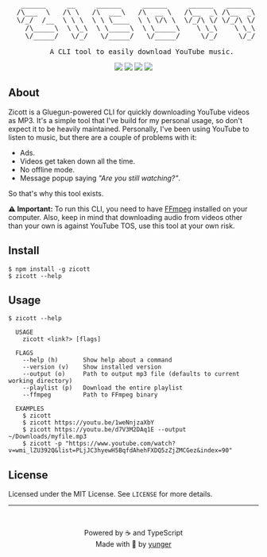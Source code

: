 <pre align="center">
   ______     __     ______     ______     ______   ______  
  /\___  \   /\ \   /\  ___\   /\  __ \   /\__  _\ /\__  _\ 
  \/_/  /__  \ \ \  \ \ \____  \ \ \/\ \  \/_/\ \/ \/_/\ \/ 
    /\_____\  \ \_\  \ \_____\  \ \_____\    \ \_\    \ \_\ 
    \/_____/   \/_/   \/_____/   \/_____/     \/_/     \/_/ 
    
    A CLI tool to easily download YouTube music.
</pre>

<p align="center">
  <img src="https://img.shields.io/github/last-commit/yunger7/zicott?colorA=4c566a&colorB=5E81AC&label=Latest%20commit&logo=github&logoColor=ECEFF4&style=flat-square" />
  <img src="https://img.shields.io/github/languages/code-size/yunger7/zicott?colorA=4c566a&colorB=5E81AC&label=Code%20size&logo=github&logoColor=ECEFF4&style=flat-square" />
  <img src="https://img.shields.io/github/languages/top/yunger7/zicott?colorA=4c566a&colorB=5E81AC&label=TypeScript&logo=typescript&logoColor=ECEFF4&style=flat-square" />
  <img src="https://img.shields.io/github/license/yunger7/zicott?colorA=4c566a&colorB=5E81AC&label=License&logo=github&logoColor=ECEFF4&style=flat-square" />
</p>

## About
Zicott is a Gluegun-powered CLI for quickly downloading YouTube videos as MP3. It's a simple tool that I've build for my personal usage, so don't expect it to be heavily maintained. Personally, I've been using YouTube to listen to music, but there are a couple of problems with it:
- Ads.
- Videos get taken down all the time.
- No offline mode.
- Message popup saying *"Are you still watching?"*.

So that's why this tool exists.

**⚠ Important:** To run this CLI, you need to have [FFmpeg](https://www.ffmpeg.org/) installed on your computer. Also, keep in mind that downloading audio from videos other than your own is against YouTube TOS, use this tool at your own risk.

## Install
```
$ npm install -g zicott
$ zicott --help
```

## Usage
```
$ zicott --help

  USAGE
    zicott <link?> [flags]

  FLAGS
    --help (h)       Show help about a command                                       
    --version (v)    Show installed version                                          
    --output (o)     Path to output mp3 file (defaults to current working directory) 
    --playlist (p)   Download the entire playlist                                    
    --ffmpeg         Path to FFmpeg binary                                           

  EXAMPLES
    $ zicott
    $ zicott https://youtu.be/1weNnjzaXbY
    $ zicott https://youtu.be/d7V3M2DAq1E --output ~/Downloads/myfile.mp3
    $ zicott -p "https://www.youtube.com/watch?v=wmi_lZU392Q&list=PLjJC3hyewH5BqfdAhehFXDQ5zZjZMCGez&index=90"
```

## License
Licensed under the MIT License. See `LICENSE` for more details.

<hr /><br />

<p align="center">Powered by ☕ and TypeScript <br/> Made with 💙 by <a href="https://github.com/yunger7">yunger</a></p>
